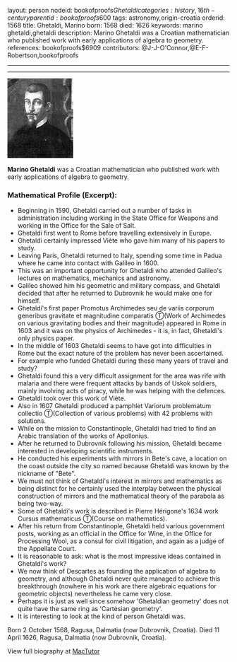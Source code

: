 layout: person
nodeid: bookofproofs$Ghetaldi
categories: history,16th-century
parentid: bookofproofs$600
tags: astronomy,origin-croatia
orderid: 1568
title: Ghetaldi, Marino
born: 1568
died: 1626
keywords: marino ghetaldi,ghetaldi
description: Marino Ghetaldi was a Croatian mathematician who published work with early applications of algebra to geometry.
references: bookofproofs$6909
contributors: @J-J-O'Connor,@E-F-Robertson,bookofproofs

---



---

![Ghetaldi.jpg](https://github.com/bookofproofs/bookofproofs.github.io/blob/main/_sources/_assets/images/portraits/Ghetaldi.jpg?raw=true)

**Marino Ghetaldi** was a Croatian mathematician who published work with early applications of algebra to geometry.

### Mathematical Profile (Excerpt):
* Beginning in 1590, Ghetaldi carried out a number of tasks in administration including working in the State Office for Weapons and working in the Office for the Sale of Salt.
* Ghetaldi first went to Rome before travelling extensively in Europe.
* Ghetaldi certainly impressed Viète who gave him many of his papers to study.
* Leaving Paris, Ghetaldi returned to Italy, spending some time in Padua where he came into contact with Galileo in 1600.
* This was an important opportunity for Ghetaldi who attended Galileo's lectures on mathematics, mechanics and astronomy.
* Galileo showed him his geometric and military compass, and Ghetaldi decided that after he returned to Dubrovnik he would make one for himself.
* Ghetaldi's first paper Promotus Archimedes seu de variis corporum generibus gravitate et magnitudine comparatis Ⓣ(Work of  Archimedes on various gravitating  bodies and their magnitude) appeared in Rome in 1603 and it was on the physics of Archimedes - it is, in fact, Ghetaldi's only physics paper.
* In the middle of 1603 Ghetaldi seems to have got into difficulties in Rome but the exact nature of the problem has never been ascertained.
* For example who funded Ghetaldi during these many years of travel and study?
* Ghetaldi found this a very difficult assignment for the area was rife with malaria and there were frequent attacks by bands of Uskok soldiers, mainly involving acts of piracy, while he was helping with the defences.
* Ghetaldi took over this work of Viète.
* Also in 1607 Ghetaldi produced a pamphlet Variorum problematum collectio Ⓣ(Collection of various problems) with 42 problems with solutions.
* While on the mission to Constantinople, Ghetaldi had tried to find an Arabic translation of the works of Apollonius.
* After he returned to Dubrovnik following his mission, Ghetaldi became interested in developing scientific instruments.
* He conducted his experiments with mirrors in Bete's cave, a location on the coast outside the city so named because Ghetaldi was known by the nickname of "Bete".
* We must not think of Ghetaldi's interest in mirrors and mathematics as being distinct for he certainly used the interplay between the physical construction of mirrors and the mathematical theory of the parabola as being two-way.
* Some of Ghetaldi's work is described in Pierre Hérigone's 1634 work Cursus mathematicus Ⓣ(Course on mathematics).
* After his return from Constantinople, Ghetaldi held various government posts, working as an official in the Office for Wine, in the Office for Processing Wool, as a consul for civil litigation, and again as a judge of the Appellate Court.
* It is reasonable to ask: what is the most impressive ideas contained in Ghetaldi's work?
* We now think of Descartes as founding the application of algebra to geometry, and although Ghetaldi never quite managed to achieve this breakthrough (nowhere in his work are there algebraic equations for geometric objects) nevertheless he came very close.
* Perhaps it is just as well since somehow 'Ghetaldian geometry' does not quite have the same ring as 'Cartesian geometry'.
* It is interesting to look at the kind of person Ghetaldi was.

Born 2 October 1568, Ragusa, Dalmatia (now Dubrovnik, Croatia). Died 11 April 1626, Ragusa, Dalmatia (now Dubrovnik, Croatia).

View full biography at [MacTutor](https://mathshistory.st-andrews.ac.uk/Biographies/Ghetaldi/)
